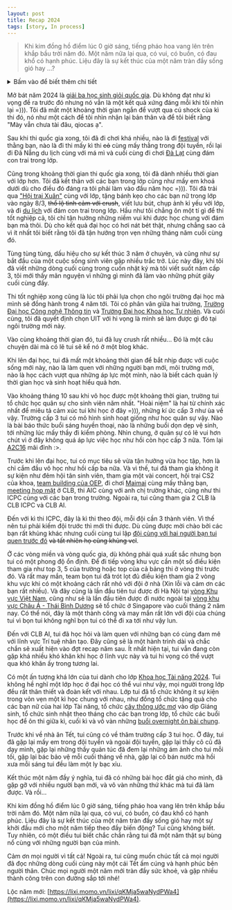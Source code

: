 ```yaml
---
layout: post
title: Recap 2024
tags: [story, In process]
---
```


> Khi kim đồng hồ điểm lúc 0 giờ sáng, tiếng pháo hoa vang lên trên khắp bầu trời năm đó. 
> Một năm nữa lại qua, có vui, có buồn, có đau khổ có hạnh phúc. Liệu đây là sự kết thúc của một năm tràn đầy sống gió hay ...?

<details>
    <summary>Bấm vào để biết thêm chi tiết</summary>
Những dòng chữ bôi xanh nếu bấm vào sẽ dẫn tới link liên quan tới nội dung. 
Ngoài ra còn có bất ngờ ở phía cuối :>. 
Cảm ơn mọi người vì đã đọc.
</details>

Mở bát năm 2024 là [giải ba học sinh giỏi quốc gia](/assets/img/QuocGia.jpg). Dù không đạt như kì vọng đề ra trước đó nhưng nó vẫn là một kết quả xứng đáng mỗi khi tôi nhìn lại =))). Tôi đã mất một khoảng thời gian ngắn để vượt qua cú shock của kì thi đó, nó như một cách để tôi nhìn nhận lại bản thân và để tôi biết rằng "Mày vẫn chưa tài đâu, qiocas ạ".

Sau khi thi quốc gia xong, tôi đã đi chơi khá nhiều, nào là đi [festival](/assets/img/Festival.mp4) với thằng bạn, nào là đi thi mấy kì thi ~~cỏ~~ cùng mấy thằng trong đội tuyển, rồi lại đi Đã Nẵng du lịch cùng với má mì và cuối cùng đi chơi [Đà Lạt](/assets/img/Dalat.mp4) cùng đám con trai trong lớp. 

Cũng trong khoảng thời gian thi quốc gia xong, tôi đã dành nhiều thời gian với lớp hơn. Tôi đã kết thân với các bạn trong lớp cũng như mấy em khoá dưới dù cho điều đó đáng ra tôi phải làm vào đầu năm học =))). Tôi đã trải qua ["Hội trại Xuân"](/assets/img/HoiTrai.jpg) cùng với lớp, tặng bánh kẹo cho các bạn nữ trong lớp vào ngày 8/3, ~~thổ lộ tình cảm với crush~~, viết lưu bút, chụp ảnh kỉ yếu với lớp, và đi [du lịch](/assets/img/DaLat.jpg) với đám con trai trong lớp. Hầu như tôi chẳng ôn một tí gì để thi tốt nghiệp cả, tôi chỉ tận hưởng những niềm vui khi được học chung với đám bạn mà thôi. Dù cho kết quả đại học có hơi nát bét thật, nhưng chẳng sao cả vì ít nhất tôi biết rằng tôi đã tận hưởng trọn vẹn những tháng năm cuối cùng đó.

Tùng tùng tùng, dấu hiệu cho sự kết thúc 3 năm ở chuyên, và cũng như sự bắt đầu của một cuộc sống sinh viên gặp nhiều trắc trở. Lúc này đây, khi tôi đã viết những dòng cuối cùng trong cuốn nhật ký mà tôi viết suốt năm cấp 3, tôi mới thấy mãn nguyện vì những gì mình đã làm vào những phút giây cuối cùng đấy.

Thi tốt nghiệp xong cũng là lúc tôi phải lựa chọn cho ngôi trường đại học mà mình sẽ đồng hành trong 4 năm tới. Tôi có phân vân giữa hai trường, [Trường Đại học Công nghệ Thông tin](/assets/img/UIT.mp4) và [Trường Đại học Khoa học Tự nhiên](/assets/img/HCMUS.mp4). Và cuối cùng, tôi đã quyết định chọn UIT với hi vọng là mình sẽ làm được gì đó tại ngôi trường mới này.

Vào cùng khoảng thời gian đó, tui đã luỵ crush rất nhiều... Đó là một câu chuyện dài mà có lẽ tui sẽ kể nó ở một blog khác.

Khi lên đại học, tui đã mất một khoảng thời gian để bắt nhịp được với cuộc sống mới này, nào là làm quen với những người bạn mới, môi trường mới, nào là học cách vượt qua những áp lực một mình, nào là biết cách quản lý thời gian học và sinh hoạt hiểu quả hơn. 

Vào khoảng tháng 10 sau khi vô học được một khoảng thời gian, trường tui tổ chức học quân sự cho sinh viên năm nhất. "Hoài niệm" là hai từ chính xác nhất để miêu tả cảm xúc tui khi học ở đây =))), những kí ức cấp 3 như ùa về vậy. Trường cấp 3 tui có mô hình sinh hoạt giống như học quân sự vậy. Nào là bài báo thức buổi sáng huyền thoại, nào là những buổi dọn dẹp vệ sinh, tới những lúc mấy thầy đi kiểm phòng. Nhìn chung, ở quân sự có lẽ vui hơn chút vì ở đây không quá áp lực việc học như hồi còn học cấp 3 nữa. Tóm lại [A2C16](/assets/img/A2C16.jpg) mãi đỉnh :>.

Trước khi lên đại học, tui có mục tiêu sẽ vừa tận hưởng vừa học tập, hơn là chỉ cắm đầu vô học như hồi cấp ba nữa. Và vì thế, tui đã tham gia không ít sự kiện như đêm hội tân sinh viên, tham gia một vài concert, hội trại CS2 của khoa, [team building của OEP](/assets/img/team-building.jpg), đi chơi [Maimai](/assets/img/MaiMai.JPG) cùng mấy thằng bạn, [meeting họp mặt](https://www.tiktok.com/@vnoi.info/video/7453864685188812040) ở CLB, thi AIC cùng với anh chị trường khác, cũng như thi ICPC cùng với các bạn trong trường. Ngoài ra, tui cũng tham gia 2 CLB là CLB ICPC và CLB AI.

Đến với kì thi ICPC, đây là kì thi theo đội, mỗi đội cần 3 thành viên. Vì thế nên tui phải kiếm đội trước thì mới thi được. Dù cũng được mời chào bởi các bạn rất khủng khác nhưng cuối cùng tui lập [đội cùng với hai người bạn tui quen trước đó](/assets/img/UIT.Baka.jpg) ~~và tất nhiên họ cũng khủng vcl~~. 

Ở các vòng miền và vòng quốc gia, dù không phải quá xuất sắc nhưng bọn tui có một phong độ ổn định. Để đi tiếp vòng khu vực cần một số điều kiện tham gia như top 3, 5 của trường hoặc top của cả bảng thi ở vòng thi trước đó. Và rất may mắn, team bọn tui đã trót lọt đủ điều kiện tham gia 2 vòng khu vực khi có một khoảng cách rất nhỏ với đội ở nhà (Xin lỗi và cảm ơn các bạn rất nhiều). Và đây cũng là lần đầu tiên tui được đi Hà Nội tại [vòng Khu vực Việt Nam](/assets/img/ICPCHaNoi.jpg), cũng như sẽ là lần đầu tiên được đi nước ngoài tại [vòng khu vực Châu Á - Thái Bình Dương](/assets/img/apac.PNG) sẽ tổ chức ở Singapore vào cuối tháng 2 năm nay. Có thể nói, đây là một thành công và may mắn rất lớn với đội của chúng tui vì bọn tui không nghĩ bọn tui có thể đi xa tới như vậy lun. 

Đến với CLB AI, tui đã học hỏi và làm quen với những bạn có cùng đam mê với lĩnh vực Trí tuệ nhân tạo. Đây cũng sẽ là một hành trình dài và chắc chắn sẽ xuất hiện vào đợt recap năm sau. Ít nhất hiện tại, tui vẫn đang còn gặp khá nhiều khó khăn khi học ở lĩnh vực này và tui hi vọng có thể vượt qua khó khăn ấy trong tương lai.

Có một ấn tượng khá lớn của tui dành cho lớp [Khoa học Tài năng 2024](/assets/img/KHTN.jpg). Tui không hề nghĩ một lớp học ở đại học có thể vui như vậy, mọi người trong lớp đều rất thân thiết và đoàn kết với nhau. Lớp tui đã tổ chức không ít sự kiện trong vỏn vẹn một kì học chung với nhau, như đồng tổ chức tặng quà cho các bạn nữ của hai lớp Tài năng, tổ chức [cây thông ước mơ](https://fb.watch/xoFHCKeTyh/) vào dịp Giáng sinh, tổ chức sinh nhật theo tháng cho các bạn trong lớp, tổ chức các buổi học để ôn thi giữa kì, cuối kì và vô vàn những [buổi overnight ôn bài chung](https://www.facebook.com/permalink.php?story_fbid=pfbid02umZvXLpynpdMuvXnAtDkcjLz19B4hWnZXHLWbPHs99TqZ6jQ7HeyNR8qc6o1JM7vl&id=61566979492067). 

Trước khi về nhà ăn Tết, tui cũng có về thăm trường cấp 3 tui học. Ở đây, tui đã gặp lại mấy em trong đội tuyển và ngoài đội tuyển, gặp lại thầy cô cũ đã dạy mình, gặp lại những thầy quản túc đã đem lại những ám ảnh cho tui mỗi tối, gặp lại bác bảo vệ mỗi cuối tháng về nhà, gặp lại cô bán nước mà hồi xưa mỗi sáng tui đều làm một ly bạc xỉu.
<!-- Chốc thoáng đã 6 tháng kể từ lúc tui rời khỏi mái trường ở chuyên. Trường vẫn thế, duy chỉ khác là người con gái tôi thích đã không còn ở đó nữa mà thôi. -->

Kết thúc một năm đầy ý nghĩa, tui đã có những bài học đắt giá cho mình, đã gặp gỡ với nhiều người bạn mới, và vô vàn những thứ khác mà tui đã làm được. Và rồi...

Khi kim đồng hồ điểm lúc 0 giờ sáng, tiếng pháo hoa vang lên trên khắp bầu trời năm đó. Một năm nữa lại qua, có vui, có buồn, có đau khổ có hạnh phúc. Liệu đây là sự kết thúc của một năm tràn đầy sống gió hay một sự khởi đầu mới cho một năm tiếp theo đầy biến động? Tui cũng không biết. Tuy nhiên, có một điều tui biết chắc chắn rằng tui đã một năm thật sự bùng nổ cùng với những người bạn của mình. 

Cảm ơn mọi người vì tất cả! Ngoài ra, tui cũng muốn chúc tất cả mọi người đã đọc những dòng cuối cùng này một cái Tết ấm cúng và hạnh phúc bên người thân. Chúc mọi người một năm mới tràn đầy sức khoẻ, và gặp nhiều thành công trên con đường sắp tới nhé! 

Lộc năm mới: [https://lixi.momo.vn/lixi/qKMja5waNydPWa4](https://lixi.momo.vn/lixi/qKMja5waNydPWa4). 